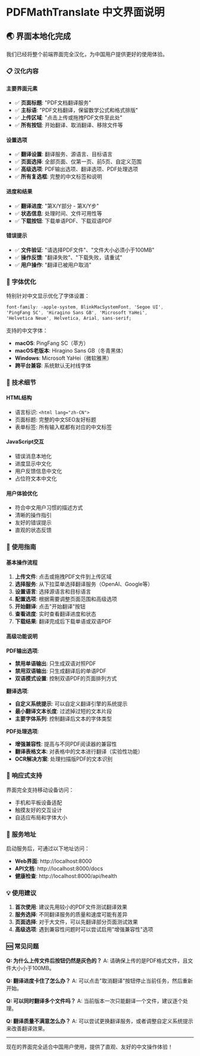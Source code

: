 # PDFMathTranslate 中文界面说明

## 🌏 界面本地化完成

我们已经将整个前端界面完全汉化，为中国用户提供更好的使用体验。

### 📋 **汉化内容**

#### **主要界面元素**
- ✅ **页面标题**: "PDF文档翻译服务"
- ✅ **主标语**: "PDF文档翻译，保留数学公式和格式排版"
- ✅ **上传区域**: "点击上传或拖拽PDF文件至此处"
- ✅ **所有按钮**: 开始翻译、取消翻译、移除文件等

#### **设置选项**
- ✅ **翻译设置**: 翻译服务、源语言、目标语言
- ✅ **页面选择**: 全部页面、仅第一页、前5页、自定义范围
- ✅ **高级选项**: PDF输出选项、翻译选项、PDF处理选项
- ✅ **所有复选框**: 完整的中文标签和说明

#### **进度和结果**
- ✅ **翻译进度**: "第X/Y部分 - 第X/Y步"
- ✅ **状态信息**: 处理时间、文件可用性等
- ✅ **下载按钮**: 下载单语PDF、下载双语PDF

#### **错误提示**
- ✅ **文件验证**: "请选择PDF文件"、"文件大小必须小于100MB"
- ✅ **操作反馈**: "翻译失败"、"下载失败，请重试"
- ✅ **用户操作**: "翻译已被用户取消"

### 🎨 **字体优化**

特别针对中文显示优化了字体设置：

```css
font-family: -apple-system, BlinkMacSystemFont, 'Segoe UI', 
'PingFang SC', 'Hiragino Sans GB', 'Microsoft YaHei', 
'Helvetica Neue', Helvetica, Arial, sans-serif;
```

支持的中文字体：
- **macOS**: PingFang SC（苹方）
- **macOS老版本**: Hiragino Sans GB（冬青黑体）  
- **Windows**: Microsoft YaHei（微软雅黑）
- **跨平台兼容**: 系统默认无衬线字体

### 🔧 **技术细节**

#### **HTML结构**
- 语言标识: `<html lang="zh-CN">`
- 页面标题: 完整的中文SEO友好标题
- 表单标签: 所有输入框都有对应的中文标签

#### **JavaScript交互**
- 错误消息本地化
- 进度显示中文化
- 用户反馈信息中文化
- 占位符文本中文化

#### **用户体验优化**
- 符合中文用户习惯的描述方式
- 清晰的操作指引
- 友好的错误提示
- 直观的状态反馈

### 🚀 **使用指南**

#### **基本操作流程**
1. **上传文件**: 点击或拖拽PDF文件到上传区域
2. **选择服务**: 从下拉菜单选择翻译服务（OpenAI、Google等）
3. **设置语言**: 选择源语言和目标语言
4. **配置选项**: 根据需要调整页面范围和高级选项
5. **开始翻译**: 点击"开始翻译"按钮
6. **查看进度**: 实时查看翻译进度和状态
7. **下载结果**: 翻译完成后下载单语或双语PDF

#### **高级功能说明**

**PDF输出选项**:
- **禁用单语输出**: 只生成双语对照PDF
- **禁用双语输出**: 只生成翻译后的单语PDF
- **双语模式设置**: 控制双语PDF的页面排列方式

**翻译选项**:
- **自定义系统提示**: 可以自定义翻译引擎的系统提示
- **最小翻译文本长度**: 过滤掉过短的文本片段
- **主要字体系列**: 控制翻译后文本的字体类型

**PDF处理选项**:
- **增强兼容性**: 提高与不同PDF阅读器的兼容性
- **翻译表格文本**: 对表格中的文本进行翻译（实验性功能）
- **OCR解决方案**: 处理扫描版PDF的文本识别

### 📱 **响应式支持**

界面完全支持移动设备访问：
- 手机和平板设备适配
- 触摸友好的交互设计
- 自适应布局和字体大小

### 🔗 **服务地址**

启动服务后，可通过以下地址访问：

- **Web界面**: http://localhost:8000
- **API文档**: http://localhost:8000/docs
- **健康检查**: http://localhost:8000/api/health

### 💡 **使用建议**

1. **首次使用**: 建议先用较小的PDF文件测试翻译效果
2. **服务选择**: 不同翻译服务的质量和速度可能有差异
3. **页面选择**: 对于大文件，可以先翻译部分页面测试效果
4. **高级选项**: 遇到兼容性问题时可以尝试启用"增强兼容性"选项

### 🆘 **常见问题**

**Q: 为什么上传文件后按钮仍然是灰色的？**
A: 请确保上传的是PDF格式文件，且文件大小小于100MB。

**Q: 翻译进度卡住了怎么办？**
A: 可以点击"取消翻译"按钮停止当前任务，然后重新开始。

**Q: 可以同时翻译多个文件吗？**
A: 当前版本一次只能翻译一个文件，建议逐个处理。

**Q: 翻译质量不满意怎么办？**
A: 可以尝试更换翻译服务，或者调整自定义系统提示来改善翻译效果。

---

现在的界面完全适合中国用户使用，提供了直观、友好的中文操作体验！
